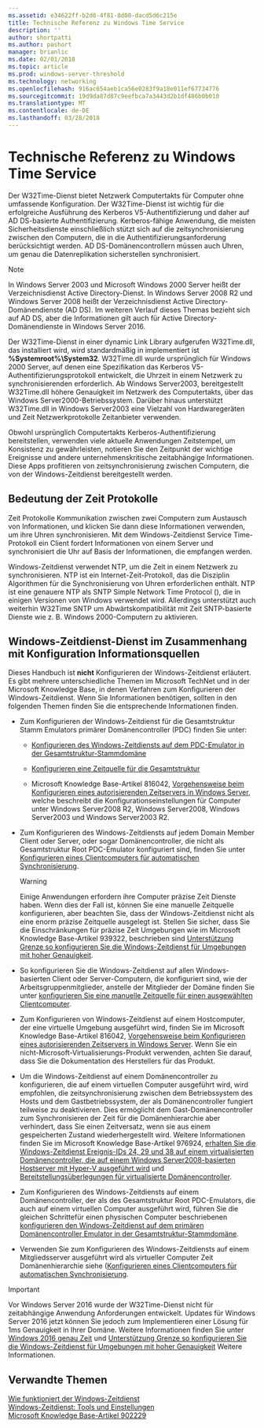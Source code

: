 ```yaml
---
ms.assetid: e34622ff-b2d0-4f81-8d00-dacd5d6c215e
title: Technische Referenz zu Windows Time Service
description: ''
author: shortpatti
ms.author: pashort
manager: brianlic
ms.date: 02/01/2018
ms.topic: article
ms.prod: windows-server-threshold
ms.technology: networking
ms.openlocfilehash: 916ac654aeb1ca56e0283f9a18e011ef67734776
ms.sourcegitcommit: 19d9da87d87c9eefbca7a3443d2b1df486b0b010
ms.translationtype: MT
ms.contentlocale: de-DE
ms.lasthandoff: 03/28/2018
---
```

# <a name="windows-time-service-technical-reference"></a>Technische Referenz zu Windows Time Service
Der W32Time-Dienst bietet Netzwerk Computertakts für Computer ohne umfassende Konfiguration. Der W32Time-Dienst ist wichtig für die erfolgreiche Ausführung des Kerberos V5-Authentifizierung und daher auf AD DS-basierte Authentifizierung. Kerberos-fähige Anwendung, die meisten Sicherheitsdienste einschließlich stützt sich auf die zeitsynchronisierung zwischen den Computern, die in die Authentifizierungsanforderung berücksichtigt werden. AD DS-Domänencontrollern müssen auch Uhren, um genau die Datenreplikation sicherstellen synchronisiert.

> [!NOTE]  
> In Windows Server 2003 und Microsoft Windows 2000 Server heißt der Verzeichnisdienst Active Directory-Dienst. In Windows Server 2008 R2 und Windows Server 2008 heißt der Verzeichnisdienst Active Directory-Domänendienste (AD DS). Im weiteren Verlauf dieses Themas bezieht sich auf AD DS, aber die Informationen gilt auch für Active Directory-Domänendienste in Windows Server 2016.

Der W32Time-Dienst in einer dynamic Link Library aufgerufen W32Time.dll, das installiert wird, wird standardmäßig in implementiert ist **%Systemroot%\System32**. W32Time.dll wurde ursprünglich für Windows 2000 Server, auf denen eine Spezifikation das Kerberos V5-Authentifizierungsprotokoll entwickelt, die Uhrzeit in einem Netzwerk zu synchronisierenden erforderlich. Ab Windows Server2003, bereitgestellt W32Time.dll höhere Genauigkeit im Netzwerk des Computertakts, über das Windows Server2000-Betriebssystem. Darüber hinaus unterstützt W32Time.dll in Windows Server2003 eine Vielzahl von Hardwaregeräten und Zeit Netzwerkprotokolle Zeitanbieter verwenden.

Obwohl ursprünglich Computertakts Kerberos-Authentifizierung bereitstellen, verwenden viele aktuelle Anwendungen Zeitstempel, um Konsistenz zu gewährleisten, notieren Sie den Zeitpunkt der wichtige Ereignisse und andere unternehmenskritische zeitabhängige Informationen.  Diese Apps profitieren von zeitsynchronisierung zwischen Computern, die von der Windows-Zeitdienst bereitgestellt werden.

## <a name="importance-of-time-protocols"></a>Bedeutung der Zeit Protokolle
Zeit Protokolle Kommunikation zwischen zwei Computern zum Austausch von Informationen, und klicken Sie dann diese Informationen verwenden, um ihre Uhren synchronisieren. Mit dem Windows-Zeitdienst Service Time-Protokoll ein Client fordert Informationen von einem Server und synchronisiert die Uhr auf Basis der Informationen, die empfangen werden.
  
Windows-Zeitdienst verwendet NTP, um die Zeit in einem Netzwerk zu synchronisieren. NTP ist ein Internet-Zeit-Protokoll, das die Disziplin Algorithmen für die Synchronisierung von Uhren erforderlichen enthält. NTP ist eine genauere NTP als SNTP Simple Network Time Protocol (), die in einigen Versionen von Windows verwendet wird. Allerdings unterstützt auch weiterhin W32Time SNTP um Abwärtskompatibilität mit Zeit SNTP-basierte Dienste wie z. B. Windows 2000-Computern zu aktivieren.
<!-- maybe this should be its own topic under the Tech Ref section -->
## <a name="BKMK_Config"></a>Windows-Zeitdienst-Dienst im Zusammenhang mit Konfiguration Informationsquellen  
Dieses Handbuch ist **nicht** Konfigurieren der Windows-Zeitdienst erläutert. Es gibt mehrere unterschiedliche Themen im Microsoft TechNet und in der Microsoft Knowledge Base, in denen Verfahren zum Konfigurieren der Windows-Zeitdienst. Wenn Sie Informationen benötigen, sollten in den folgenden Themen finden Sie die entsprechende Informationen finden.  
<!-- should this be an if/then table -->
-   Zum Konfigurieren der Windows-Zeitdienst für die Gesamtstruktur Stamm Emulators primärer Domänencontroller (PDC) finden Sie unter:  
  
    -   [Konfigurieren des Windows-Zeitdiensts auf dem PDC-Emulator in der Gesamtstruktur-Stammdomäne](https://docs.microsoft.com/en-us/previous-versions/windows/it-pro/windows-server-2008-R2-and-2008/cc731191%28v=ws.10%29) 
  
    -   [Konfigurieren eine Zeitquelle für die Gesamtstruktur](https://docs.microsoft.com/en-us/previous-versions/windows/it-pro/windows-server-2008-r2-and-2008/cc794823%28v%3dws.10%29) 
  
    -   Microsoft Knowledge Base-Artikel 816042, [Vorgehensweise beim Konfigurieren eines autorisierenden Zeitservers in Windows Server](https://go.microsoft.com/fwlink/?LinkID=60402), welche beschreibt die Konfigurationseinstellungen für Computer unter Windows Server2008 R2, Windows Server2008, Windows Server2003 und Windows Server2003 R2.  
  
-   Zum Konfigurieren des Windows-Zeitdiensts auf jedem Domain Member Client oder Server, oder sogar Domänencontroller, die nicht als Gesamtstruktur Root PDC-Emulator konfiguriert sind, finden Sie unter [Konfigurieren eines Clientcomputers für automatischen Synchronisierung](https://docs.microsoft.com/en-us/previous-versions/windows/it-pro/windows-server-2008-r2-and-2008/cc816884%28v%3dws.10%29).  
  
    > [!WARNING]  
    > Einige Anwendungen erfordern ihre Computer präzise Zeit Dienste haben. Wenn dies der Fall ist, können Sie eine manuelle Zeitquelle konfigurieren, aber beachten Sie, dass der Windows-Zeitdienst nicht als eine enorm präzise Zeitquelle ausgelegt ist. Stellen Sie sicher, dass Sie die Einschränkungen für präzise Zeit Umgebungen wie im Microsoft Knowledge Base-Artikel 939322, beschrieben sind [Unterstützung Grenze so konfigurieren Sie die Windows-Zeitdienst für Umgebungen mit hoher Genauigkeit](https://go.microsoft.com/fwlink/?LinkID=179459).  
  
-   So konfigurieren Sie die Windows-Zeitdienst auf allen Windows-basierten Client oder Server-Computern, die konfiguriert sind, wie der Arbeitsgruppenmitglieder, anstelle der Mitglieder der Domäne finden Sie unter [konfigurieren Sie eine manuelle Zeitquelle für einen ausgewählten Clientcomputer](https://docs.microsoft.com/en-us/previous-versions/windows/it-pro/windows-server-2008-r2-and-2008/cc816656%28v%3dws.10%29).  
  
-   Zum Konfigurieren von Windows-Zeitdienst auf einem Hostcomputer, der eine virtuelle Umgebung ausgeführt wird, finden Sie im Microsoft Knowledge Base-Artikel 816042, [Vorgehensweise beim Konfigurieren eines autorisierenden Zeitservers in Windows Server](https://go.microsoft.com/fwlink/?LinkID=60402). Wenn Sie ein nicht-Microsoft-Virtualisierungs-Produkt verwenden, achten Sie darauf, dass Sie die Dokumentation des Herstellers für das Produkt.  
  
-   Um die Windows-Zeitdienst auf einem Domänencontroller zu konfigurieren, die auf einem virtuellen Computer ausgeführt wird, wird empfohlen, die zeitsynchronisierung zwischen dem Betriebssystem des Hosts und dem Gastbetriebssystem, der als Domänencontroller fungiert teilweise zu deaktivieren. Dies ermöglicht dem Gast-Domänencontroller zum Synchronisieren der Zeit für die Domänenhierarchie aber verhindert, dass Sie einen Zeitversatz, wenn sie aus einem gespeicherten Zustand wiederhergestellt wird. Weitere Informationen finden Sie im Microsoft Knowledge Base-Artikel 976924, [erhalten Sie die Windows-Zeitdienst Ereignis-IDs 24, 29 und 38 auf einem virtualisierten Domänencontroller, die auf einem Windows Server2008-basierten Hostserver mit Hyper-V ausgeführt wird](https://go.microsoft.com/fwlink/?LinkID=192236) und [Bereitstellungsüberlegungen für virtualisierte Domänencontroller](https://go.microsoft.com/fwlink/?LinkID=192235).  
  
-   Zum Konfigurieren des Windows-Zeitdiensts auf einem Domänencontroller, der als des Gesamtstruktur Root PDC-Emulators, die auch auf einem virtuellen Computer ausgeführt wird, führen Sie die gleichen Schrittefür einen physischen Computer beschriebenen [konfigurieren den Windows-Zeitdienst auf dem primären Domänencontroller Emulator in der Gesamtstruktur-Stammdomäne](https://docs.microsoft.com/en-us/previous-versions/windows/it-pro/windows-server-2008-R2-and-2008/cc731191%28v=ws.10%29).  
  
-   Verwenden Sie zum Konfigurieren des Windows-Zeitdiensts auf einem Mitgliedsserver ausgeführt wird als virtueller Computer Zeit Domänenhierarchie siehe ([Konfigurieren eines Clientcomputers für automatischen Synchronisierung](https://docs.microsoft.com/en-us/previous-versions/windows/it-pro/windows-server-2008-r2-and-2008/cc816884%28v%3dws.10%29).


> [!IMPORTANT]  
> Vor Windows Server 2016 wurde der W32Time-Dienst nicht für zeitabhängige Anwendung Anforderungen entwickelt.  Updates für Windows Server 2016 jetzt können Sie jedoch zum Implementieren einer Lösung für 1ms Genauigkeit in Ihrer Domäne.  Weitere Informationen finden Sie unter [Windows 2016 genau Zeit](accurate-time.md) und [Unterstützung Grenze so konfigurieren Sie die Windows-Zeitdienst für Umgebungen mit hoher Genauigkeit](https://go.microsoft.com/fwlink/?LinkID=179459) Weitere Informationen.

## <a name="related-topics"></a>Verwandte Themen  
[Wie funktioniert der Windows-Zeitdienst](How-the-Windows-Time-Service-Works.md)  
[Windows-Zeitdienst: Tools und Einstellungen](Windows-Time-Service-Tools-and-Settings.md)  
[Microsoft Knowledge Base-Artikel 902229](https://go.microsoft.com/fwlink/?LinkId=186066)